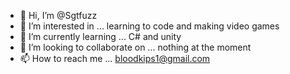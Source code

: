 - 👋 Hi, I’m @Sgtfuzz
- 👀 I’m interested in ... learning to code and making video games
- 🌱 I’m currently learning ... C# and unity
- 💞️ I’m looking to collaborate on ... nothing at the moment
- 📫 How to reach me ... bloodkips1@gmail.com

<!---
Sgtfuzz/Sgtfuzz is a ✨ special ✨ repository because its `README.md` (this file) appears on your GitHub profile.
You can click the Preview link to take a look at your changes.
--->
